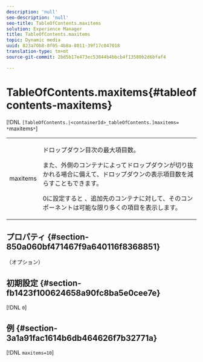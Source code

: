 ```yaml
---
description: 'null'
seo-description: 'null'
seo-title: TableOfContents.maxitems
solution: Experience Manager
title: TableOfContents.maxitems
topic: Dynamic media
uuid: 823a70b8-0f05-4b8a-8011-39f17c047018
translation-type: tm+mt
source-git-commit: 2bd5b17e473ec53844b4bbcb4f13580b2d6bfaf4

---
```



# TableOfContents.maxitems{#tableofcontents-maxitems}

[!DNL `[TableOfContents.|<containerId>_tableOfContents.]maxitems= *`maxitems`*`]

<table id="table_F9BC656721B04870AC628ACBC47E7200"> 
 <tbody> 
  <tr> 
   <td> <p> <span class="codeph"><span class="varname"> maxitems</span></span> </p> </td> 
   <td> <p>ドロップダウン目次の最大項目数。 </p> <p>また、外側のコンテナによってドロップダウンが切り抜かれる場合に備えて、ドロップダウンの表示項目数を減らすこともできます。 </p> <p>0に設定すると <span class="codeph"></span> 、追加先のコンテナに対して、そのコンポーネントは可能な限り多くの項目を表示します。 </p> </td> 
  </tr> 
 </tbody> 
</table>

## プロパティ {#section-850a060bf471467f9a640116f8368851}

（オプション）

## 初期設定 {#section-fb1423f100624658a90fc8ba5e0cee7e}

[!DNL `0`]

## 例 {#section-3a1a91fac1614b6db464626f7b32771a}

[!DNL `maxitems=10`]
